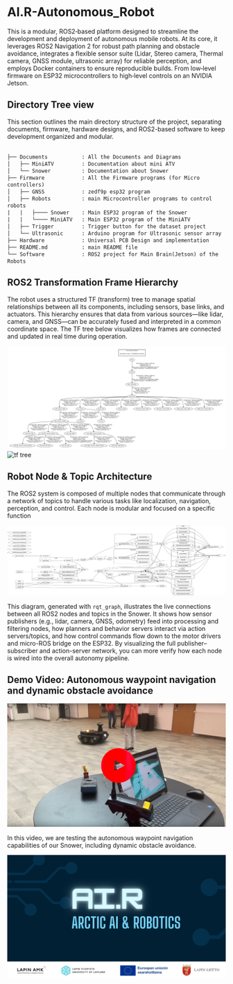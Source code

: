# AI.R-Autonomous_Robot
This is a modular, ROS2‑based platform designed to streamline the development and deployment of autonomous mobile robots. At its core, it leverages ROS2 Navigation 2 for robust path planning and obstacle avoidance, integrates a flexible sensor suite (Lidar, Stereo camera, Thermal camera, GNSS module, ultrasonic array) for reliable perception, and employs Docker containers to ensure reproducible builds. From low‑level firmware on ESP32 microcontrollers to high‑level controls on an NVIDIA Jetson.

## Directory Tree view
This section outlines the main directory structure of the project, separating documents, firmware, hardware designs, and ROS2-based software to keep development organized and modular.
```

├── Documents           : All the Documents and Diagrams
│   ├── MiniATV         : Documentation about mini ATV
│   └── Snower          : Documentation about Snower
├── Firmware            : All the Firmware programs (for Micro controllers)
│   ├── GNSS            : zedf9p esp32 program
│   ├── Robots          : main Microcontroller programs to control robots
|   |   ├──── Snower    : Main ESP32 program of the Snower
|   |   └──── MiniATV   : Main ESP32 program of the MiniATV
│   ├── Trigger         : Trigger button for the dataset project
│   └── Ultrasonic      : Arduino program for Ultrasonic sensor array
├── Hardware            : Universal PCB Design and implementation
├── README.md           : main README file
└── Software            : ROS2 project for Main Brain(Jetson) of the Robots 

```

## ROS2 Transformation Frame Hierarchy

The robot uses a structured TF (transform) tree to manage spatial relationships between all its components, including sensors, base links, and actuators. This hierarchy ensures that data from various sources—like lidar, camera, and GNSS—can be accurately fused and interpreted in a common coordinate space. The TF tree below visualizes how frames are connected and updated in real time during operation.

[![tf tree](Documents/readme_resource/tf_tree.png)](Documents/Snower/tf_tree.pdf)
![tf tree](Documents/readme_resource/urdf_tf.gif)

## Robot Node & Topic Architecture

The ROS2 system is composed of multiple nodes that communicate through a network of topics to handle various tasks like localization, navigation, perception, and control. Each node is modular and focused on a specific function

![RQT Graph](Documents/Snower/rosgraph.png)

This diagram, generated with `rqt_graph`, illustrates the live connections between all ROS2 nodes and topics in the Snower. It shows how sensor publishers (e.g., lidar, camera, GNSS, odometry) feed into processing and filtering nodes, how planners and behavior servers interact via action servers/topics, and how control commands flow down to the motor drivers and micro-ROS bridge on the ESP32. By visualizing the full publisher–subscriber and action-server network, you can more verify how each node is wired into the overall autonomy pipeline.


## Demo Video: Autonomous waypoint navigation and dynamic obstacle avoidance

[![Watch the video](Documents/readme_resource/video_thumbnail.png)](https://youtu.be/Bjw5K9Bklrk?si=DbEx6tLgyb9PHfoj)

In this video, we are testing the autonomous waypoint navigation capabilities of our Snower, including dynamic obstacle avoidance.

![AI.R](Documents/readme_resource/AIR_background.png)